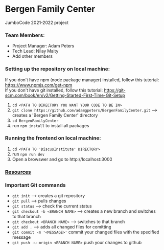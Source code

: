 # Bergen Family Center
JumboCode 2021-2022 project

### Team Members:
* Project Manager: Adam Peters
* Tech Lead: Nilay Maity
* Add other members

### Setting up the repository on local machine: 
If you don't have npm (node package manager) installed, follow this tutorial: https://www.npmjs.com/get-npm <br />
If you don't have git installed, follow this tutorial: https://git-scm.com/book/en/v2/Getting-Started-First-Time-Git-Setup

1. `cd <PATH TO DIRECTORY YOU WANT YOUR CODE TO BE IN>`
2. `git clone https://github.com/adamgpeters/BergenFamilyCenter.git` --> creates a 'Bergen Family Center' directory
3. `cd BergenFamilyCenter`
4. run `npm install` to install all packages

### Running the frontend on local machine:
1. `cd <PATH TO 'DiscusInstitute' DIRECTORY>`
2. run `npm run dev`
3. Open a browswer and go to http://localhost:3000

### [Resources](https://drive.google.com/drive/folders/1JXpE7lTlA1i_NpZg53hTA1OYERNvFro4?usp=sharing)

### Important Git commands
* `git init` --> creates a git repository
* `git pull` --> pulls changes
* `git status` --> check the current status 
* `git checkout -b <BRANCH NAME>` --> creates a new branch and switches to that branch 
* `git checkout <BRANCH NAME>` --> switches to that branch
* `git add .` --> adds all changed files for comitting 
* `git commit -m '<MESSAGE>'` commit your changed files with the specified message
* `git push -u origin <BRANCH NAME>` push your changes to github
